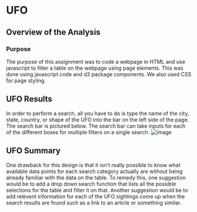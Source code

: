# UFO

## Overview of the Analysis
  
### Purpose
   The purpose of this assignment was to code a webpage in HTML and use javascript to filter a table on the webpage using page elements.  This was done using javascript code and d3 package components.  We also used CSS for page styling.

## UFO Results
In order to perform a search, all you have to do is type the name of the city, state, country, or shape of the UFO into the bar on the left side of the page.  The search bar is pictured below.  The search bar can take inputs for each of the different boxes for multiple filters on a single search.
![image](https://user-images.githubusercontent.com/46801182/186801596-853a9a21-dfaf-4cd2-84a1-381ff165bc7d.png)

  
## UFO Summary
  One drawback for this design is that it isn't really possible to know what available data points for each search category actually are without being already familiar with the data on the table.  To remedy this, one suggestion would be to add a drop down search function that lists all the possible selections for the table and filter it on that.  Another suggestion would be to add relevent information for each of the UFO sightings come up when the search results are found such as a link to an article or something similar.

